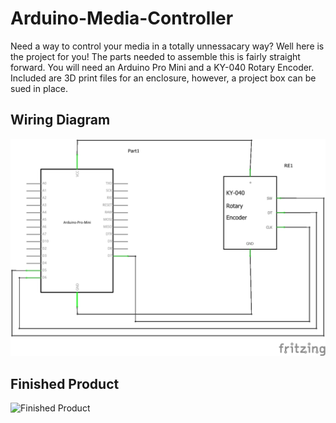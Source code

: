 # Arduino-Media-Controller

Need a way to control your media in a totally unnessacary way? Well here is the project for you! The parts needed to assemble this is fairly straight forward. You will need an Arduino Pro Mini and a KY-040 Rotary Encoder. Included are 3D print files for an enclosure, however, a project box can be sued in place.

## Wiring Diagram
![Wiring Diagram](/images/WiringDiagram.png)

## Finished Product
![Finished Product](/images/FinishedProduct.jpg)